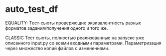 # auto_test_df
EQUALITY:
Tест-сьюты проверяющие эквивалентность разных форматов задания/получения одного и того же.

CLASSIC
Тест сьюты, полностью реализованные на запуске уже описанного input.py со всеми входными параметрами. Параметризация через множество копий файлов с изменениями.
